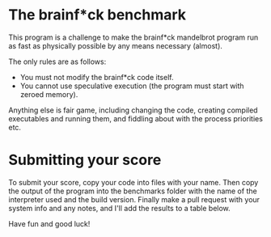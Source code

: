 # The brainf*ck benchmark

This program is a challenge to make the brainf*ck mandelbrot program run as fast as physically possible by any means
necessary (almost).

The only rules are as follows:

- You must not modify the brainf*ck code itself.
- You cannot use speculative execution (the program must start with zeroed memory).

Anything else is fair game, including changing the code, creating compiled executables and running them, and fiddling
about with the process priorities etc.

# Submitting your score

To submit your score, copy your code into files with your name. Then copy the output of the program into the benchmarks
folder with the name of the interpreter used and the build version.
Finally make a pull request with your system info and any notes, and I'll add the results to a table below.

Have fun and good luck!

